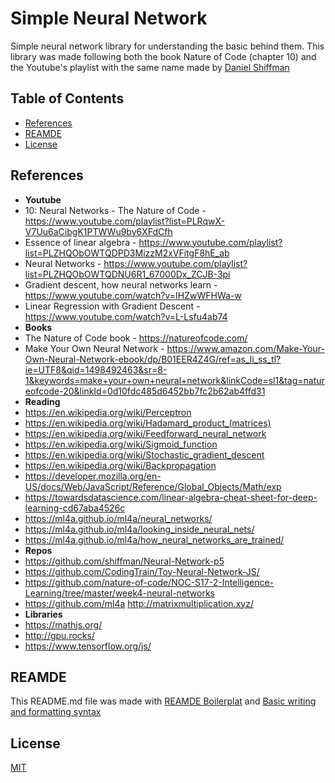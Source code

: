 # Simple Neural Network

Simple neural network library for understanding the basic behind them.
This library was made following both the book Nature of Code (chapter 10) and
the Youtube's playlist with the same name made by [Daniel Shiffman](https://www.youtube.com/channel/UCvjgXvBlbQiydffZU7m1_aw)

## Table of Contents

- [References](#references)
- [REAMDE](#reamde)
- [License](#license)

## References

- **Youtube**
- 10: Neural Networks - The Nature of Code - https://www.youtube.com/playlist?list=PLRqwX-V7Uu6aCibgK1PTWWu9by6XFdCfh
- Essence of linear algebra - https://www.youtube.com/playlist?list=PLZHQObOWTQDPD3MizzM2xVFitgF8hE_ab
- Neural Networks - https://www.youtube.com/playlist?list=PLZHQObOWTQDNU6R1_67000Dx_ZCJB-3pi
- Gradient descent, how neural networks learn - https://www.youtube.com/watch?v=IHZwWFHWa-w
- Linear Regression with Gradient Descent - https://www.youtube.com/watch?v=L-Lsfu4ab74
- **Books**
- The Nature of Code book - https://natureofcode.com/
- Make Your Own Neural Network - https://www.amazon.com/Make-Your-Own-Neural-Network-ebook/dp/B01EER4Z4G/ref=as_li_ss_tl?ie=UTF8&qid=1498492463&sr=8-1&keywords=make+your+own+neural+network&linkCode=sl1&tag=natureofcode-20&linkId=0d10fdc485d6452bb7fc2b62ab4ffd31
- **Reading**
- https://en.wikipedia.org/wiki/Perceptron
- https://en.wikipedia.org/wiki/Hadamard_product_(matrices)
- https://en.wikipedia.org/wiki/Feedforward_neural_network
- https://en.wikipedia.org/wiki/Sigmoid_function
- https://en.wikipedia.org/wiki/Stochastic_gradient_descent
- https://en.wikipedia.org/wiki/Backpropagation
- https://developer.mozilla.org/en-US/docs/Web/JavaScript/Reference/Global_Objects/Math/exp
- https://towardsdatascience.com/linear-algebra-cheat-sheet-for-deep-learning-cd67aba4526c
- https://ml4a.github.io/ml4a/neural_networks/
- https://ml4a.github.io/ml4a/looking_inside_neural_nets/
- https://ml4a.github.io/ml4a/how_neural_networks_are_trained/
- **Repos**
- https://github.com/shiffman/Neural-Network-p5
- https://github.com/CodingTrain/Toy-Neural-Network-JS/
- https://github.com/nature-of-code/NOC-S17-2-Intelligence-Learning/tree/master/week4-neural-networks
- https://github.com/ml4a
http://matrixmultiplication.xyz/
- **Libraries**
- https://mathjs.org/
- http://gpu.rocks/
- https://www.tensorflow.org/js/

## REAMDE

This README.md file was made with [REAMDE Boilerplat](https://github.com/fraction/readme-boilerplate) and [Basic writing and formatting syntax](https://help.github.com/en/github/writing-on-github/basic-writing-and-formatting-syntax)

## License
[MIT](https://choosealicense.com/licenses/mit/)
